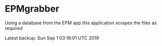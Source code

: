 # EPMgrabber
Using a database from the EPM app this application scrapes the files as required


Latest backup: Sun Sep 1 03:16:01 UTC 2019
